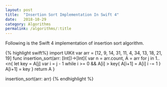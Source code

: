 ```yaml
---
layout: post
title:  "Insertion Sort Implementation In Swift 4"
date:   2018-10-29
category: Algorithms
permalink: /algorithms/:title
---
```

Following is the Swift 4 implementation of insertion sort algorithm.

{% highlight swift%}
import UIKit
var arr = [12, 9, 14, 31, 11, 4, 34, 13, 18, 21, 19]
func insertion_sort(arr: [Int])->[Int]{
    var n = arr.count, A = arr
    for j in 1..<n{
        let key = A[j]
        var i = j - 1
        while i >= 0 && A[i] > key{
            A[i+1] = A[i]
            i -= 1
        }
        A[i+1] = key
    }
    return A
}

insertion_sort(arr: arr)
{% endhighlight %}
